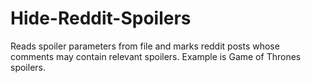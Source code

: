 # Hide-Reddit-Spoilers
Reads spoiler parameters from file and marks reddit posts whose comments may contain relevant spoilers. Example is Game of Thrones spoilers. 
